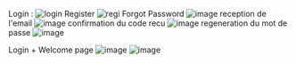 Login : 
![login](https://github.com/nassimmninou/TPjsp/assets/130867963/3be3f3dc-c2ca-42f3-b8b8-d38a0a80387f)
Register
![regi](https://github.com/nassimmninou/TPjsp/assets/130867963/834292fe-e359-4ec4-839b-01d9e9b00f6e)
Forgot Password
![image](https://github.com/nassimmninou/TPjsp/assets/130867963/dc60b453-059b-4daf-882a-0ef7cccef473)
reception de l'email
![image](https://github.com/nassimmninou/TPjsp/assets/130867963/486a1c6e-b8d2-452c-8573-ae361cb834ce)
confirmation du code recu
![image](https://github.com/nassimmninou/TPjsp/assets/130867963/ad8aea3d-1e54-4268-a4c2-20526447dd28)
regeneration du mot de passe
![image](https://github.com/nassimmninou/TPjsp/assets/130867963/f2c0a17d-0cd1-4dac-af72-a33eebcc59a6)

Login + Welcome page
![image](https://github.com/nassimmninou/TPjsp/assets/130867963/7b9033d3-2526-403e-a84e-445bc4ea303c)
![image](https://github.com/nassimmninou/TPjsp/assets/130867963/c7ca1950-3d09-4a2b-8b58-fcfd3aa92858)






